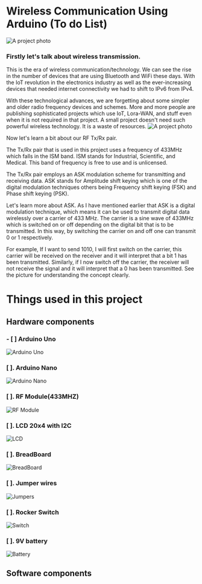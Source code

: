 # Wireless Communication Using Arduino (To do List)
![A project photo](/Images/Wireless%20With%20Arduino.png)
### **Firstly let's talk about wireless transmission.**
This is the era of wireless communication/technology. We can see the rise in the number of devices that are using Bluetooth and WiFi these days. With the IoT revolution in the electronics industry as well as the ever-increasing devices that needed internet connectivity we had to shift to IPv6 from IPv4.

With these technological advances, we are forgetting about some simpler and older radio frequency devices and schemes. More and more people are publishing sophisticated projects which use IoT, Lora-WAN, and stuff even when it is not required in that project. A small project doesn't need such powerful wireless technology. It is a waste of resources.
![A project photo](/Images/1673176765335.jpg)

Now let's learn a bit about our RF Tx/Rx pair.

The Tx/Rx pair that is used in this project uses a frequency of 433MHz which falls in the ISM band. ISM stands for Industrial, Scientific, and Medical. This band of frequency is free to use and is unlicensed.

The Tx/Rx pair employs an ASK modulation scheme for transmitting and receiving data. ASK stands for Amplitude shift keying which is one of the digital modulation techniques others being Frequency shift keying (FSK) and Phase shift keying (PSK).

Let's learn more about ASK. As I have mentioned earlier that ASK is a digital modulation technique, which means it can be used to transmit digital data wirelessly over a carrier of 433 MHz. The carrier is a sine wave of 433MHz which is switched on or off depending on the digital bit that is to be transmitted. In this way, by switching the carrier on and off one can transmit 0 or 1 respectively.

For example, If I want to send 1010, I will first switch on the carrier, this carrier will be received on the receiver and it will interpret that a bit 1 has been transmitted. Similarly, if I now switch off the carrier, the receiver will not receive the signal and it will interpret that a 0 has been transmitted. See the picture for understanding the concept clearly.

# Things used in this project
## Hardware components
### - [ ] Arduino Uno 
![Arduino Uno](/Images/arduino-uno-r3.png)
### [ ]. Arduino Nano 
![Arduino Nano](/Images/Arduino-Nano-V3.0-CH340-Chip-Mini-USB-Cable.jpg)
### [ ]. RF Module(433MHZ) 
![RF Module](/Images/RF%20Module%20433MHZ.png)
### [ ]. LCD 20x4 with I2C 
![LCD](/Images/I2C.png)
### [ ]. BreadBoard 
![BreadBoard](/Images/41nCh+ZtGxL._SL1004_.jpg)
### [ ]. Jumper wires 
![Jumpers](/Images/1.jpg)
### [ ]. Rocker Switch 
![Switch](/Images/Switch.jpg)
### [ ]. 9V battery 
![Battery](/Images/61tHo16P1ZL._AC_UF894,1000_QL80_.jpg)
## Software components
